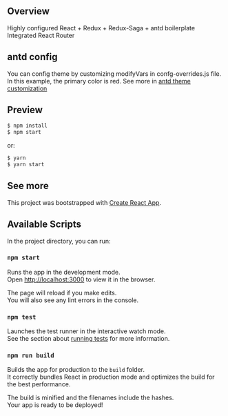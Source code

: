## Overview

Highly configured React + Redux + Redux-Saga + antd boilerplate
Integrated React Router

## antd config

You can config theme by customizing modifyVars in confg-overrides.js file.
In this example, the primary color is red.
See more in [antd theme customization](https://github.com/ant-design/ant-design/blob/master/components/style/themes/default.less)

## Preview

```bash
$ npm install
$ npm start
```

or:

```bash
$ yarn
$ yarn start
```

## See more

This project was bootstrapped with [Create React App](https://github.com/facebook/create-react-app).

## Available Scripts

In the project directory, you can run:

### `npm start`

Runs the app in the development mode.<br>
Open [http://localhost:3000](http://localhost:3000) to view it in the browser.

The page will reload if you make edits.<br>
You will also see any lint errors in the console.

### `npm test`

Launches the test runner in the interactive watch mode.<br>
See the section about [running tests](https://facebook.github.io/create-react-app/docs/running-tests) for more information.

### `npm run build`

Builds the app for production to the `build` folder.<br>
It correctly bundles React in production mode and optimizes the build for the best performance.

The build is minified and the filenames include the hashes.<br>
Your app is ready to be deployed!
